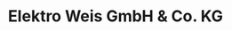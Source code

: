 ---
title: "Elektro Weis GmbH & Co. KG"
url: /bischberg/elektro-weis-gmbh-und-co-kg/
shop: Elektrisch
---